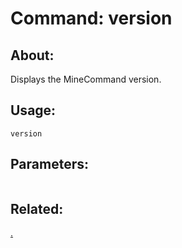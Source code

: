 Command: version
====================

About:
--------------------
Displays the MineCommand version.

Usage:
--------------------
```
version 
```

Parameters:
--------------------
```

```

Related:
--------------------
[.](index.md)
